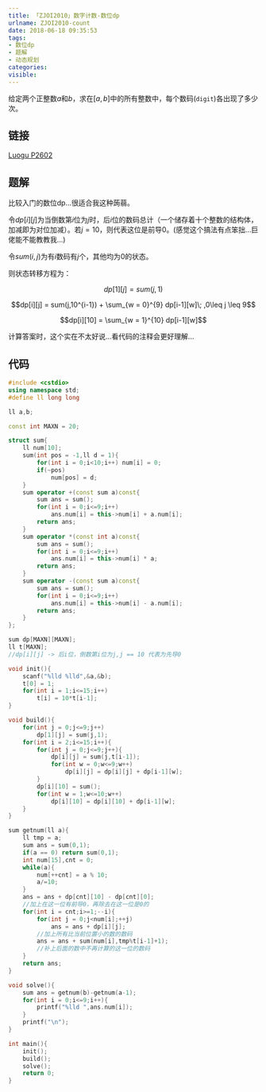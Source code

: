 ```yaml
---
title: 「ZJOI2010」数字计数-数位dp
urlname: ZJOI2010-count
date: 2018-06-18 09:35:53
tags:
- 数位dp
- 题解
- 动态规划
categories:
visible:
---
```


给定两个正整数$a$和$b$，求在$[a,b]$中的所有整数中，每个数码(`digit`)各出现了多少次。

<!-- more -->

## 链接

[Luogu P2602](https://www.luogu.org/problemnew/show/P2602)

## 题解

比较入门的数位dp...很适合我这种蒟蒻。

令$dp[i][j]$为当倒数第$i$位为$j$时，后$i$位的数码总计（一个储存着十个整数的结构体，加减即为对位加减）。若$j=10$，则代表这位是前导$0$。(感觉这个搞法有点笨拙...巨佬能不能教教我...)

令$sum(i,j)$为有$i$数码有$j$个，其他均为$0$的状态。

则状态转移方程为：

$$dp[1][j] = sum(j,1)$$

$$dp[i][j] = sum(j,10^{i-1}) + \sum_{w = 0}^{9} dp[i-1][w]\; ,0\leq j \leq 9$$

$$dp[i][10] = \sum_{w = 1}^{10} dp[i-1][w]$$

计算答案时，这个实在不太好说...看代码的注释会更好理解...

## 代码


```cpp
#include <cstdio>
using namespace std;
#define ll long long 

ll a,b;

const int MAXN = 20;

struct sum{
    ll num[10];
    sum(int pos = -1,ll d = 1){
        for(int i = 0;i<10;i++) num[i] = 0;
        if(~pos)
            num[pos] = d;
    }
    sum operator +(const sum a)const{
        sum ans = sum();
        for(int i = 0;i<=9;i++)
            ans.num[i] = this->num[i] + a.num[i];
        return ans;
    }
    sum operator *(const int a)const{
        sum ans = sum();
        for(int i = 0;i<=9;i++)
            ans.num[i] = this->num[i] * a;
        return ans;
    }
    sum operator -(const sum a)const{
        sum ans = sum();
        for(int i = 0;i<=9;i++)
            ans.num[i] = this->num[i] - a.num[i];
        return ans;
    }
};

sum dp[MAXN][MAXN];
ll t[MAXN];
//dp[i][j] -> 后i位，倒数第i位为j,j == 10 代表为先导0

void init(){
    scanf("%lld %lld",&a,&b);
    t[0] = 1;
    for(int i = 1;i<=15;i++)
        t[i] = 10*t[i-1];
}

void build(){
    for(int j = 0;j<=9;j++)
        dp[1][j] = sum(j,1); 
    for(int i = 2;i<=15;i++){
        for(int j = 0;j<=9;j++){
            dp[i][j] = sum(j,t[i-1]);
            for(int w = 0;w<=9;w++)
                dp[i][j] = dp[i][j] + dp[i-1][w];
        }
        dp[i][10] = sum();
        for(int w = 1;w<=10;w++)
            dp[i][10] = dp[i][10] + dp[i-1][w]; 
    }
}

sum getnum(ll a){
    ll tmp = a;
    sum ans = sum(0,1);
    if(a == 0) return sum(0,1);
    int num[15],cnt = 0;
    while(a){
        num[++cnt] = a % 10;
        a/=10;
    }
    ans = ans + dp[cnt][10] - dp[cnt][0];
    //加上在这一位有前导0，再除去在这一位是0的
    for(int i = cnt;i>=1;--i){
        for(int j = 0;j<num[i];++j)
            ans = ans + dp[i][j];
        //加上所有比当前位置小的数的数码
        ans = ans + sum(num[i],tmp%t[i-1]+1);
        //补上后面的数中不再计算的这一位的数码
    }
    return ans;
}

void solve(){
    sum ans = getnum(b)-getnum(a-1);
    for(int i = 0;i<=9;i++){
        printf("%lld ",ans.num[i]);
    }
    printf("\n");
}

int main(){
    init();
    build();
    solve();
    return 0;
}
```



